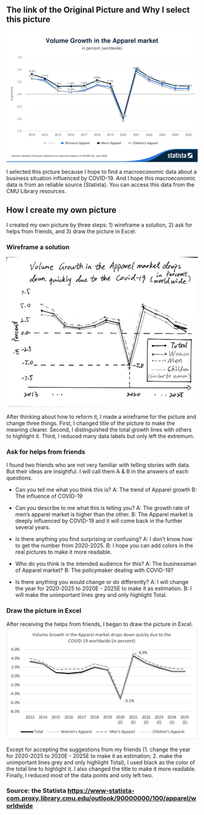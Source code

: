 
## The link of the Original Picture and Why I select this picture
![Volume Growth in the Apparel from Statista](Statista-Outlook-Volume-Growth-in-the-Apparel-market-worldwide.png)

I selected this picture because I hope to find a macroeconomic data about a business situation influenced by COVID-19. And I hope this macroeconomic data is from an reliable source (Statista). You can access this data from the CMU Library resources.

## How I create my own picture

I created my own picture by three steps: 1) wireframe a solution, 2) ask for helps from friends, and 3) draw the picture in Excel.

### Wireframe a solution
![My Wireframe](WechatIMG3037.jpeg)

After thinking about how to reform it, I made a wireframe for the picture and change three things. First, I changed title of the picture to make the meaning clearer. Second, I distinguished the total growth lines with others to highlight it. Third, I reduced many data labels but only left the extremum.

### Ask for helps from friends

I found two friends who are not very familiar with telling stories with data. But their ideas are insightful. I will call them A & B in the answers of each questions.

- Can you tell me what you think this is?
A: The trend of Apparel growth
B: The influence of COVID-19

- Can you describe to me what this is telling you?
A: The growth rate of men’s apparel market is higher than the other.
B: The Apparel market is deeply influenced by COVID-19 and it will come back in the further several years.
 	
- Is there anything you find surprising or confusing?
A: I don’t know how to get the number from 2020-2025.
B: I hope you can add colors in the real pictures to make it more readable.

- Who do you think is the intended audience for this?
A: The businessman of Apparel market?
B: The policymaker dealing with COVID-19?

- Is there anything you would change or do differently?
A: I will change the year for 2020-2025 to 2020E - 2025E to make it as estimation.
B: I will make the unimportant lines grey and only highlight Total.

### Draw the picture in Excel

After receiving the helps from friends, I began to draw the picture in Excel. 
![My Final Solution](Jietu20200721-175556%402x.jpg)

Except for accepting the suggestions from my friends (1. change the year for 2020-2025 to 2020E - 2025E to make it as estimation; 2. make the unimportant lines grey and only highlight Total), I used black as the color of the total line to highlight it. I also changed the title to make it more readable. Finally, I reduced most of the data points and only left two. 

### Source: the Statista https://www-statista-com.proxy.library.cmu.edu/outlook/90000000/100/apparel/worldwide
